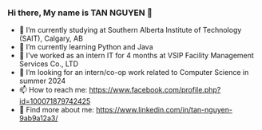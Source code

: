### Hi there, My name is TAN NGUYEN 👋
- 🔭 I’m currently studying at Southern Alberta Institute of Technology (SAIT), Calgary, AB
- 🌱 I’m currently learning Python and Java
- 👯 I've worked as an intern IT for 4 months at VSIP Facility Management Services Co., LTD
- 🤔 I’m looking for an intern/co-op work related to Computer Science in summer 2024
- 📫 How to reach me: https://www.facebook.com/profile.php?id=100071879742425
- 💬 Find more about me: https://www.linkedin.com/in/tan-nguyen-9ab9a12a3/


